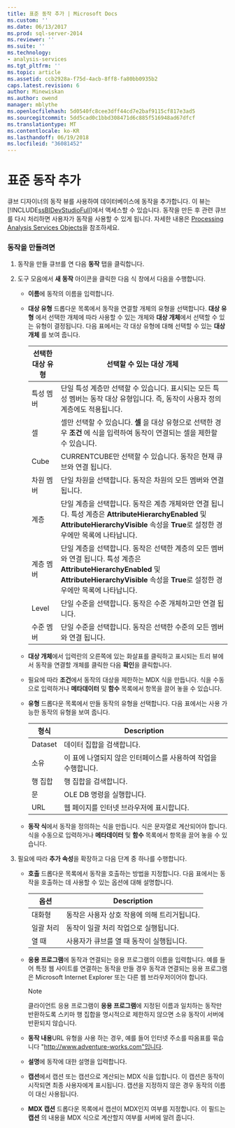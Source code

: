 ```yaml
---
title: 표준 동작 추가 | Microsoft Docs
ms.custom: ''
ms.date: 06/13/2017
ms.prod: sql-server-2014
ms.reviewer: ''
ms.suite: ''
ms.technology:
- analysis-services
ms.tgt_pltfrm: ''
ms.topic: article
ms.assetid: ccb2928a-f75d-4acb-8ff8-fa80bb0935b2
caps.latest.revision: 6
author: Minewiskan
ms.author: owend
manager: mblythe
ms.openlocfilehash: 5d0540fc8cee3dff44cd7e2baf9115cf817e3ad5
ms.sourcegitcommit: 5dd5cad0c1bbd308471d6c885f516948ad67dfcf
ms.translationtype: MT
ms.contentlocale: ko-KR
ms.lasthandoff: 06/19/2018
ms.locfileid: "36081452"
---
```

# <a name="add-a-standard-action"></a>표준 동작 추가
  큐브 디자이너의 동작 뷰를 사용하여 데이터베이스에 동작을 추가합니다. 이 뷰는 [!INCLUDE[ssBIDevStudioFull](../../includes/ssbidevstudiofull-md.md)]에서 액세스할 수 있습니다. 동작을 만든 후 관련 큐브를 다시 처리하면 사용자가 동작을 사용할 수 있게 됩니다. 자세한 내용은 [Processing Analysis Services Objects](processing-analysis-services-objects.md)을 참조하세요.  
  
### <a name="to-create-an-action"></a>동작을 만들려면  
  
1.  동작을 만들 큐브를 연 다음 **동작** 탭을 클릭합니다.  
  
2.  도구 모음에서 **새 동작** 아이콘을 클릭한 다음 식 창에서 다음을 수행합니다.  
  
    -   **이름**에 동작의 이름을 입력합니다.  
  
    -   **대상 유형** 드롭다운 목록에서 동작을 연결할 개체의 유형을 선택합니다. **대상 유형** 에서 선택한 개체에 따라 사용할 수 있는 개체와 **대상 개체**에서 선택할 수 있는 유형이 결정됩니다. 다음 표에서는 각 대상 유형에 대해 선택할 수 있는 **대상 개체** 를 보여 줍니다.  
  
        |선택한 대상 유형|선택할 수 있는 대상 개체|  
        |---------------------------------------------|---------------------------------------------------|  
        |특성 멤버|단일 특성 계층만 선택할 수 있습니다. 표시되는 모든 특성 멤버는 동작 대상 유형입니다. 즉, 동작이 사용자 정의 계층에도 적용됩니다.|  
        |셀|셀만 선택할 수 있습니다. **셀** 을 대상 유형으로 선택한 경우 **조건** 에 식을 입력하여 동작이 연결되는 셀을 제한할 수 있습니다.|  
        |Cube|CURRENTCUBE만 선택할 수 있습니다. 동작은 현재 큐브와 연결 됩니다.|  
        |차원 멤버|단일 차원을 선택합니다. 동작은 차원의 모든 멤버와 연결 됩니다.|  
        |계층|단일 계층을 선택합니다. 동작은 계층 개체와만 연결 됩니다. 특성 계층은 **AttributeHierarchyEnabled** 및 **AttributeHierarchyVisible** 속성을 **True**로 설정한 경우에만 목록에 나타납니다.|  
        |계층 멤버|단일 계층을 선택합니다. 동작은 선택한 계층의 모든 멤버와 연결 됩니다. 특성 계층은 **AttributeHierarchyEnabled** 및 **AttributeHierarchyVisible** 속성을 **True**로 설정한 경우에만 목록에 나타납니다.|  
        |Level|단일 수준을 선택합니다. 동작은 수준 개체하고만 연결 됩니다.|  
        |수준 멤버|단일 수준을 선택합니다. 동작은 선택한 수준의 모든 멤버와 연결 됩니다.|  
  
    -   **대상 개체**에서 입력란의 오른쪽에 있는 화살표를 클릭하고 표시되는 트리 뷰에서 동작을 연결할 개체를 클릭한 다음 **확인**을 클릭합니다.  
  
    -   필요에 따라 **조건**에서 동작의 대상을 제한하는 MDX 식을 만듭니다. 식을 수동으로 입력하거나 **메타데이터** 및 **함수** 목록에서 항목을 끌어 놓을 수 있습니다.  
  
    -   **유형** 드롭다운 목록에서 만들 동작의 유형을 선택합니다. 다음 표에서는 사용 가능한 동작의 유형을 보여 줍니다.  
  
        |형식|Description|  
        |----------|-----------------|  
        |Dataset|데이터 집합을 검색합니다.|  
        |소유|이 표에 나열되지 않은 인터페이스를 사용하여 작업을 수행합니다.|  
        |행 집합|행 집합을 검색합니다.|  
        |문|OLE DB 명령을 실행합니다.|  
        |URL|웹 페이지를 인터넷 브라우저에 표시합니다.|  
  
    -   **동작 식**에서 동작을 정의하는 식을 만듭니다. 식은 문자열로 계산되어야 합니다. 식을 수동으로 입력하거나 **메타데이터** 및 **함수** 목록에서 항목을 끌어 놓을 수 있습니다.  
  
3.  필요에 따라 **추가 속성**을 확장하고 다음 단계 중 하나를 수행합니다.  
  
    -   **호출** 드롭다운 목록에서 동작을 호출하는 방법을 지정합니다. 다음 표에서는 동작을 호출하는 데 사용할 수 있는 옵션에 대해 설명합니다.  
  
        |옵션|Description|  
        |------------|-----------------|  
        |대화형|동작은 사용자 상호 작용에 의해 트리거됩니다.|  
        |일괄 처리|동작이 일괄 처리 작업으로 실행됩니다.|  
        |열 때|사용자가 큐브를 열 때 동작이 실행됩니다.|  
  
    -   **응용 프로그램**에 동작과 연결되는 응용 프로그램의 이름을 입력합니다. 예를 들어 특정 웹 사이트를 연결하는 동작을 만들 경우 동작과 연결되는 응용 프로그램은 Microsoft Internet Explorer 또는 다른 웹 브라우저이어야 합니다.  
  
        > [!NOTE]  
        >  클라이언트 응용 프로그램이 **응용 프로그램**에 지정된 이름과 일치하는 동작만 반환하도록 스키마 행 집합을 명시적으로 제한하지 않으면 소유 동작이 서버에 반환되지 않습니다.  
  
    -   **동작 내용**URL 유형을 사용 하는 경우, 예를 들어 인터넷 주소를 따옴표를 묶습니다 "http://www.adventure-works.com"입니다.  
  
    -   **설명**에 동작에 대한 설명을 입력합니다.  
  
    -   **캡션**에서 캡션 또는 캡션으로 계산되는 MDX 식을 입합니다. 이 캡션은 동작이 시작되면 최종 사용자에게 표시됩니다. 캡션을 지정하지 않은 경우 동작의 이름이 대신 사용됩니다.  
  
    -   **MDX 캡션** 드롭다운 목록에서 캡션이 MDX인지 여부를 지정합니다. 이 필드는 **캡션** 의 내용을 MDX 식으로 계산할지 여부를 서버에 알려 줍니다.  
  
  